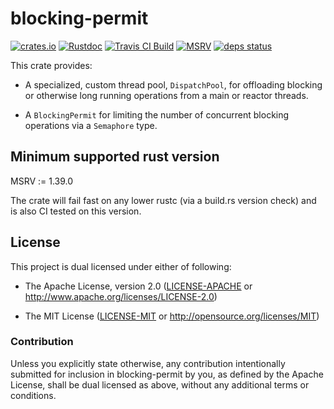 # blocking-permit

[![crates.io](https://img.shields.io/crates/v/blocking-permit.svg?maxAge=3600)](https://crates.io/crates/blocking-permit)
[![Rustdoc](https://docs.rs/blocking-permit/badge.svg)](https://docs.rs/blocking-permit)
[![Travis CI Build](https://travis-ci.org/dekellum/blocking-permit.svg?branch=master)](https://travis-ci.org/dekellum/blocking-permit)
[![MSRV](https://img.shields.io/badge/rustc-%E2%89%A5%201.39-orange.svg)](https://github.com/rust-lang/rust/blob/master/RELEASES.md)
[![deps status](https://deps.rs/repo/github/dekellum/blocking-permit/status.svg)](https://deps.rs/repo/github/dekellum/blocking-permit)

This crate provides:

* A specialized, custom thread pool, `DispatchPool`, for offloading
  blocking or otherwise long running operations from a main or reactor
  threads.

* A `BlockingPermit` for limiting the number of concurrent blocking operations
  via a `Semaphore` type.

## Minimum supported rust version

MSRV := 1.39.0

The crate will fail fast on any lower rustc (via a build.rs version
check) and is also CI tested on this version.

## License

This project is dual licensed under either of following:

* The Apache License, version 2.0 ([LICENSE-APACHE](LICENSE-APACHE)
  or http://www.apache.org/licenses/LICENSE-2.0)

* The MIT License ([LICENSE-MIT](LICENSE-MIT)
  or http://opensource.org/licenses/MIT)

### Contribution

Unless you explicitly state otherwise, any contribution intentionally submitted
for inclusion in blocking-permit by you, as defined by the Apache License, shall be
dual licensed as above, without any additional terms or conditions.
